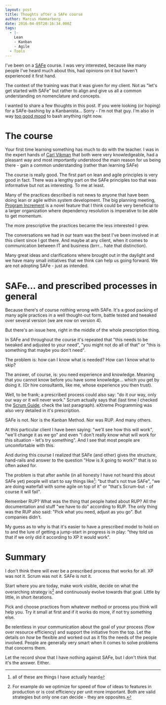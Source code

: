 ```yaml
---
layout: post
title: Thoughts after a SAFe course
author: Marcus Hammarberg
date: 2016-04-05T20:16:34.000Z
tags:
  - |-
    Lean
    - Kanban
    - Agile
  - Tools
---
```


I've been on a [SAFe](http://www.scaledagileframework.com/) course. I was very interested, because like many people I've heard much about this, had opinions on it but haven't experienced it first hand.

The context of the training was that it was given for my client. Not as "let's get started with SAFe" but rather to align and give us all a common understanding on nomenclature and concepts.

I wanted to share a few thoughts in this post. If you were looking (or hoping) for a SAFe-bashing by a Kanbanista... Sorry - I'm not that guy. I'm also in way [too good mood](/2016/04/brickell-key-award-i-am-nominated.html) to bash anything right now.

<!-- excerpt-end -->

# The course
Your first time learning something has much to do with the teacher. I was in the expert hands of [Carl Vikman](https://twitter.com/cvikman) that both were very knowledgeable, had a pleasant way and most importantly understood the main reason for us being there - gain a common understanding (rather than learning SAFe)

The course is really good. The first part on lean and agile principles is very good in fact. There was a lengthy part on the SAFe principles too that was informative but not as interesting. To me at least.

Many of the practices described is not news to anyone that have been doing lean or agile within system development. The big planning meeting, [Program Increment](http://www.scaledagileframework.com/pi-planning/) is a novel feature that I think could be very beneficial to a larger organization where dependency resolution is imperative to be able to get momentum.

The more prescriptive the practices became the less interested I grew.

The conversations we had in our team was the best I've been involved in at this client since I got there. And maybe at any client, when it comes to communication between IT and business (brrr... hate that distinction).

Many great ideas and clarifications where brought out in the daylight and we have many small initiatives that we think can help us going forward. We are not adopting SAFe - just as intended.

# SAFe... and prescribed processes in general
Because there's of course nothing wrong with SAFe. It's a good packing of many agile practices in a well thought-out form, battle tested and tweaked over several version (we are now on version 4).

But there's an issue here, right in the middle of the whole prescription thing.

In SAFe and throughout the course it's repeated that "this needs to be tweaked and adjusted to your need", "you might not do all of that" or "this is something that maybe you don't need".

The problem is: how can I know what is needed? How can I know what to skip?

The answer, of course, is: you need experience and knowledge. Meaning that you cannot know before you have some knowledge... which you get by doing it. (Or hire consultants, like me, whose experience you then trust).

Well, to be frank; a prescribed process could also say: "do it our way, only our way or it will never work." Scrum actually says that (last time I checked the [Scrum Guide](http://www.scrumguides.org/scrum-guide.html#endnote), check the last paragraph). eXtreme Programming was also very detailed in it's prescription.

SAFe is not. Nor is the Kanban Method. Nor was RUP. And many others.

At this particular client I have been saying: "we'll see how this will work", "we'll change it as we go" and even "I don't really know what will work for this situation - let's try something". And I see that most people are uncomfortable with this.

And during this course I realized that SAFe (and other) gives the structure, hand-rails and answer to the question "How is X going to work?" that is so often asked for.

The problem is that after awhile (in all honesty I have not heard this about SAFe yet) people will start to say things like[^1]: "but that's not true SAFe", "we are doing waterfall with some agile on top of it" or "that's Scrum-but - of course it will fail".

Remember RUP? What was the thing that people hated about RUP? All the documentation and stuff "we have to do" according to RUP. The only thing was the RUP also said: "Pick what you need, adjust as you go". But companies didn't.

My guess as to why is that it's easier to have a prescribed model to hold on to and the lure of getting a jump-start in progress is in play: "they told us that if we only did it according to XP it would work".

# Summary
I don't think there will ever be a prescribed process that works for all. XP was not it. Scrum was not it. SAFe is not it.

Start where you are today, make work visible, decide on what the overarching strategy is[^2] and continuously evolve towards that goal. Little by little, in short iterations.

Pick and choose practices from whatever method or process you think will help you. Try it small at first and if it works do more, if not try something else.

Be relentless in your communication about the goal of your process (flow over resource efficiency) and support the initiative from the top. Let the details on *how* be flexible and worked out as it fits the needs of the people involved. People are generally very smart when it comes to solve problems that concerns them.

Let the record show that I have nothing against SAFe, but I don't think that it's the answer. Either.

[^1]: all of these are things I have actually heard
[^2]: For example do we optimize for speed of flow of ideas to features in production or is cost efficiency per unit more important. Both are valid strategies but only one can decide - they are opposites.
